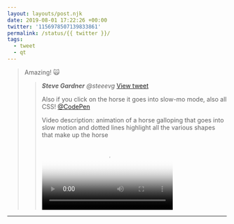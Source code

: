 ```yaml
---
layout: layouts/post.njk
date: 2019-08-01 17:22:26 +00:00
twitter: '1156978507139833861'
permalink: /status/{{ twitter }}/
tags: 
  - tweet
  - qt
---
```


> Amazing! 🙀 
> 
> > <cite>**Steve Gardner** @steeevg</cite> [View tweet](https://twitter.com/steeevg/status/1156977802417037312)
> > 
> > Also if you click on the horse it goes into slow-mo mode, also all CSS! [@CodePen](https://twitter.com/CodePen)
> > 
> > <p class="sr-only">Video description: animation of a horse galloping that goes into slow motion and dotted lines highlight all the various shapes that make up the horse</p>
> > 
> > <video controls preload="metadata" poster="/img/_qt/EA5pHYJU4AANHp1.jpg"><source src="/img/_qt/EA5pHYJU4AANHp1.mp4">Your browser does not support the video tag.</video>

---
